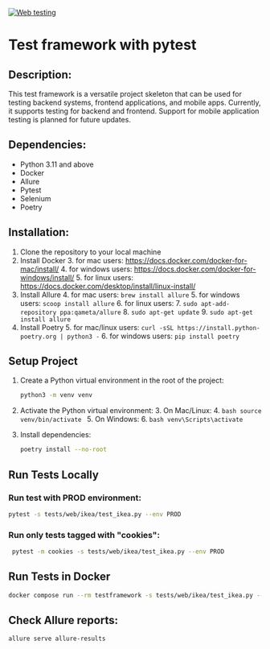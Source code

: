 [![Web testing](https://github.com/alex-wahl/testframework-pytest/actions/workflows/test.yml/badge.svg?branch=main)](https://github.com/alex-wahl/testframework-pytest/actions/workflows/test.yml)

# Test framework with pytest

## Description:

This test framework is a versatile project skeleton that can be used for testing backend systems, frontend applications, and mobile apps. Currently, it supports testing for backend and frontend. 
Support for mobile application testing is planned for future updates.

## Dependencies:

- Python 3.11 and above
- Docker
- Allure
- Pytest
- Selenium
- Poetry

## Installation:

1. Clone the repository to your local machine
2. Install Docker
   3. for mac users: https://docs.docker.com/docker-for-mac/install/
   4. for windows users: https://docs.docker.com/docker-for-windows/install/
   5. for linux users: https://docs.docker.com/desktop/install/linux-install/
3. Install Allure
   4. for mac users: `brew install allure`
   5. for windows users: `scoop install allure`
   6. for linux users: 
      7. `sudo apt-add-repository ppa:qameta/allure`
      8. `sudo apt-get update`
      9. `sudo apt-get install allure`
4. Install Poetry
   5. for mac/linux users: `curl -sSL https://install.python-poetry.org | python3 -`
   6. for windows users: `pip install poetry`

## Setup Project

1. Create a Python virtual environment in the root of the project:

   ```bash
   python3 -m venv venv
   ```

2. Activate the Python virtual environment:
   3. On Mac/Linux:
      4. ```bash
         source venv/bin/activate
         ```
    5. On Windows:
       6. ```bash
          venv\Scripts\activate
          ```
3. Install dependencies:
   ```bash
   poetry install --no-root
   ```
   
## Run Tests Locally

### Run test with PROD environment:
   ```bash
   pytest -s tests/web/ikea/test_ikea.py --env PROD
   ```

### Run only tests tagged with "cookies": 
   ```bash
    pytest -m cookies -s tests/web/ikea/test_ikea.py --env PROD
  ```

## Run Tests in Docker
   ```bash
   docker compose run --rm testframework -s tests/web/ikea/test_ikea.py --env PROD
   ```

## Check Allure reports:

   ```bash
   allure serve allure-results
   ```